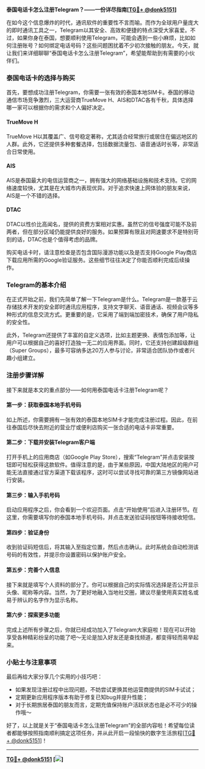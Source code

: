 **泰国电话卡怎么注册Telegram？——一份详尽指南[[TG💪+ @donk5151](https://t.me/s/donk5151)]**

在如今这个信息爆炸的时代，通讯软件的重要性不言而喻。而作为全球用户量庞大的即时通讯工具之一，Telegram以其安全、高效和便捷的特点深受大家喜爱。不过，如果你身在泰国，想要顺利使用Telegram，可能会遇到一些小麻烦，比如如何注册账号？如何绑定电话号码？这些问题困扰着不少初次接触的朋友。今天，就让我们来详细聊聊“泰国电话卡怎么注册Telegram”，希望能帮助到有需要的小伙伴们。

### 泰国电话卡的选择与购买

首先，要想成功注册Telegram，你需要一张有效的泰国本地SIM卡。泰国的移动通信市场竞争激烈，三大运营商TrueMove H、AIS和DTAC各有千秋，具体选择哪一家可以根据你的需求和个人偏好决定。

#### TrueMove H
TrueMove H以其覆盖广、信号稳定著称，尤其适合经常旅行或居住在偏远地区的人群。此外，它还提供多种套餐选择，包括数据流量包、语音通话时长等，非常适合日常使用。

#### AIS
AIS是泰国最大的电信运营商之一，拥有强大的网络基础设施和技术支持。它的网络速度较快，尤其是在大城市内表现优异。对于追求快速上网体验的朋友来说，AIS是一个不错的选择。

#### DTAC
DTAC以性价比高闻名，提供的资费方案相对实惠。虽然它的信号强度可能不及前两者，但在部分区域仍能提供良好的服务。如果预算有限且对网速要求不是特别苛刻的话，DTAC也是个值得考虑的品牌。

购买电话卡时，请注意检查是否包含国际漫游功能以及是否支持Google Play商店下载应用所需的Google验证服务。这些细节往往决定了你能否顺利完成后续操作。

### Telegram的基本介绍

在正式开始之前，我们先简单了解一下Telegram是什么。Telegram是一款基于云存储技术开发的安全即时通讯应用程序，支持文字聊天、语音通话、视频会议等多种形式的信息交流方式。更重要的是，它采用了端到端加密技术，确保了用户隐私的安全性。

此外，Telegram还提供了丰富的自定义选项，比如主题更换、表情包添加等，让用户可以根据自己的喜好打造独一无二的应用界面。同时，它还支持创建超级群组（Super Groups），最多可容纳多达20万人参与讨论，非常适合团队协作或者兴趣小组建立。

### 注册步骤详解

接下来就是本文的重点部分——如何用泰国电话卡注册Telegram呢？

#### 第一步：获取泰国本地手机号码
如上所述，你需要拥有一张有效的泰国本地SIM卡才能完成注册过程。因此，在前往泰国后尽快去附近的营业厅或便利店购买一张合适的电话卡非常重要。

#### 第二步：下载并安装Telegram客户端
打开手机上的应用商店（如Google Play Store），搜索“Telegram”并点击安装按钮即可轻松获得这款软件。值得注意的是，由于某些原因，中国大陆地区的用户可能无法直接通过官方渠道下载该程序，这时可以尝试寻找可靠的第三方镜像网站进行安装。

#### 第三步：输入手机号码
启动应用程序之后，你会看到一个欢迎页面。点击“开始使用”后进入注册环节。在这里，你需要填写你的泰国本地手机号码，并点击发送验证码按钮等待接收短信。

#### 第四步：验证身份
收到验证码短信后，将其输入至指定位置，然后点击确认。此时系统会自动检测该号码的有效性，并提示你设置密码以保护账户安全。

#### 第五步：完善个人信息
接下来就是填写个人资料的部分了。你可以根据自己的实际情况选择是否公开显示头像、昵称等内容。当然，为了更好地融入当地社交圈，建议尽量使用真实姓名或易于辨认的名字作为显示名称。

#### 第六步：探索更多功能
完成上述所有步骤之后，你就已经成功加入了Telegram大家庭啦！现在可以开始享受各种精彩纷呈的功能了吧～无论是加入好友还是查找频道，都变得轻而易举起来。

### 小贴士与注意事项

最后再给大家分享几个实用的小技巧吧：
- 如果发现注册过程中出现问题，不妨尝试更换其他运营商提供的SIM卡试试；
- 定期更新应用程序版本有助于修复已知bug并提升性能；
- 对于长期旅居泰国的朋友而言，定期充值保持账户活跃状态也是必不可少的操作哦～

好了，以上就是关于“泰国电话卡怎么注册Telegram”的全部内容啦！希望每位读者都能够按照指南顺利搞定这项任务，并从此开启一段愉快的数字生活旅程[[TG💪+ @donk5151](https://t.me/s/donk5151)]！

---

**[TG💪+ @donk5151](https://t.me/s/donk5151) [![](https://i.postimg.cc/rwNCRYN7/Snipaste-2025-04-30-17-27-05.png)]**
